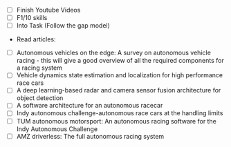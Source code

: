 - [ ] Finish Youtube Videos
- [ ] F1/10 skills
- [ ] Into Task (Follow the gap model)
- Read articles:
- [ ] Autonomous vehicles on the edge: A survey on autonomous vehicle racing - this will give  a good overview of all the required components for a racing system  
- [ ] Vehicle dynamics state estimation and localization for high performance race cars  
- [ ] A deep learning-based radar and camera sensor fusion architecture for object detection  
- [ ] A software architecture for an autonomous racecar  
- [ ] Indy autonomous challenge-autonomous race cars at the handling limits  
- [ ] TUM autonomous motorsport: An autonomous racing software for the Indy Autonomous  Challenge  
- [ ] AMZ driverless: The full autonomous racing system